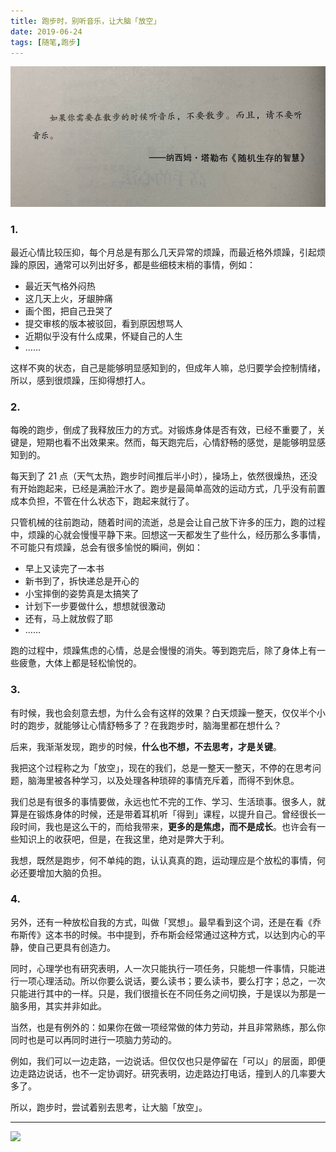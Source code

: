 ```yaml
---
title: 跑步时，别听音乐，让大脑「放空」
date: 2019-06-24
tags: [随笔,跑步]
---
```


![](./_image/IMG_3575.jpeg)

### 1. 
最近心情比较压抑，每个月总是有那么几天异常的烦躁，而最近格外烦躁，引起烦躁的原因，通常可以列出好多，都是些细枝末梢的事情，例如：

- 最近天气格外闷热
- 这几天上火，牙龈肿痛
- 画个图，把自己丑哭了
- 提交审核的版本被驳回，看到原因想骂人
- 近期似乎没有什么成果，怀疑自己的人生
- ……

这样不爽的状态，自己是能够明显感知到的，但成年人嘛，总归要学会控制情绪，所以，感到很烦躁，压抑得想打人。

### 2. 
每晚的跑步，倒成了我释放压力的方式。对锻炼身体是否有效，已经不重要了，关键是，短期也看不出效果来。然而，每天跑完后，心情舒畅的感觉，是能够明显感知到的。

每天到了 21 点（天气太热，跑步时间推后半小时），操场上，依然很燥热，还没有开始跑起来，已经是满脸汗水了。跑步是最简单高效的运动方式，几乎没有前置成本负担，不管在什么状态下，跑起来就行了。

只管机械的往前跑动，随着时间的流逝，总是会让自己放下许多的压力，跑的过程中，烦躁的心就会慢慢平静下来。回想这一天都发生了些什么，经历那么多事情，不可能只有烦躁，总会有很多愉悦的瞬间，例如：

- 早上又读完了一本书
- 新书到了，拆快递总是开心的
- 小宝摔倒的姿势真是太搞笑了
- 计划下一步要做什么，想想就很激动
- 还有，马上就放假了耶
- ……

跑的过程中，烦躁焦虑的心情，总是会慢慢的消失。等到跑完后，除了身体上有一些疲惫，大体上都是轻松愉悦的。

### 3. 
有时候，我也会刻意去想，为什么会有这样的效果？白天烦躁一整天，仅仅半个小时的跑步，就能够让心情舒畅多了？在我跑步时，脑海里都在想什么？

后来，我渐渐发现，跑步的时候，**什么也不想，不去思考，才是关键**。

我把这个过程称之为「放空」，现在的我们，总是一整天一整天，不停的在思考问题，脑海里被各种学习，以及处理各种琐碎的事情充斥着，而得不到休息。

我们总是有很多的事情要做，永远也忙不完的工作、学习、生活琐事。很多人，就算是在锻炼身体的时候，还是带着耳机听「得到」课程，以提升自己。曾经很长一段时间，我也是这么干的，而给我带来，**更多的是焦虑，而不是成长**。也许会有一些知识上的收获吧，但是，在我这里，绝对是弊大于利。

我想，既然是跑步，何不单纯的跑，认认真真的跑，运动理应是个放松的事情，何必还要增加大脑的负担。

### 4.
另外，还有一种放松自我的方式，叫做「冥想」。最早看到这个词，还是在看《乔布斯传》这本书的时候。书中提到，乔布斯会经常通过这种方式，以达到内心的平静，使自己更具有创造力。

同时，心理学也有研究表明，人一次只能执行一项任务，只能想一件事情，只能进行一项心理活动。所以你要么说话，要么读书；要么读书，要么打字；总之，一次只能进行其中的一样。只是，我们很擅长在不同任务之间切换，于是误以为那是一脑多用，其实并非如此。  

当然，也是有例外的：如果你在做一项经常做的体力劳动，并且非常熟练，那么你同时也是可以再同时进行一项脑力劳动的。

例如，我们可以一边走路，一边说话。但仅仅也只是停留在「可以」的层面，即便边走路边说话，也不一定协调好。研究表明，边走路边打电话，撞到人的几率要大多了。

所以，跑步时，尝试着别去思考，让大脑「放空」。

---
![](/image/weixin.jpg)